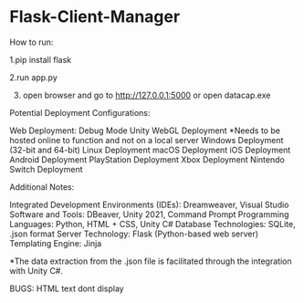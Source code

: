 # Flask-Client-Manager

How to run:

1.pip install flask

2.run app.py

3. open browser and go to http://127.0.0.1:5000 or open datacap.exe

Potential Deployment Configurations:

Web Deployment:
Debug Mode
Unity WebGL Deployment *Needs to be hosted online to function and not on a local server
Windows Deployment (32-bit and 64-bit)
Linux Deployment
macOS Deployment
iOS Deployment
Android Deployment
PlayStation Deployment
Xbox Deployment
Nintendo Switch Deployment

Additional Notes:

Integrated Development Environments (IDEs): Dreamweaver, Visual Studio
Software and Tools: DBeaver, Unity 2021, Command Prompt
Programming Languages: Python, HTML + CSS, Unity C#
Database Technologies: SQLite, .json format
Server Technology: Flask (Python-based web server)
Templating Engine: Jinja

*The data extraction from the .json file is facilitated through the integration with Unity C#.

BUGS: HTML text dont display
